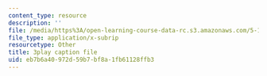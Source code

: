 ```yaml
---
content_type: resource
description: ''
file: /media/https%3A/open-learning-course-data-rc.s3.amazonaws.com/5-112-principles-of-chemical-science-fall-2005/eb7b6a40972d59b7bf8a1fb61128ffb3_oLbTUpxhE24.vtt
file_type: application/x-subrip
resourcetype: Other
title: 3play caption file
uid: eb7b6a40-972d-59b7-bf8a-1fb61128ffb3
---
```

